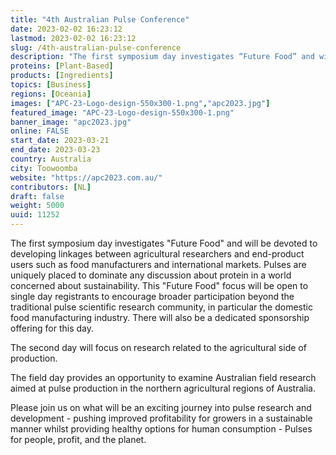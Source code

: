 ```yaml
---
title: "4th Australian Pulse Conference"
date: 2023-02-02 16:23:12
lastmod: 2023-02-02 16:23:12
slug: /4th-australian-pulse-conference
description: "The first symposium day investigates “Future Food” and will be devoted to developing linkages between agricultural researchers and end-product users such as food manufacturers and international markets. Pulses are uniquely placed to dominate any discussion about protein in a world concerned about sustainability. This “Future Food” focus will be open to single day registrants to encourage broader participation beyond the traditional pulse scientific research community, in particular the domestic food manufacturing industry."
proteins: [Plant-Based]
products: [Ingredients]
topics: [Business]
regions: [Oceania]
images: ["APC-23-Logo-design-550x300-1.png","apc2023.jpg"]
featured_image: "APC-23-Logo-design-550x300-1.png"
banner_image: "apc2023.jpg"
online: FALSE
start_date: 2023-03-21
end_date: 2023-03-23
country: Australia
city: Toowoomba
website: "https://apc2023.com.au/"
contributors: [NL]
draft: false
weight: 5000
uuid: 11252
---
```

The first symposium day investigates "Future Food" and will be devoted
to developing linkages between agricultural researchers and end-product
users such as food manufacturers and international markets. Pulses are
uniquely placed to dominate any discussion about protein in a world
concerned about sustainability. This "Future Food" focus will be open to
single day registrants to encourage broader participation beyond the
traditional pulse scientific research community, in particular the
domestic food manufacturing industry. There will also be a dedicated
sponsorship offering for this day.

The second day will focus on research related to the agricultural side
of production.

The field day provides an opportunity to examine Australian field
research aimed at pulse production in the northern agricultural regions
of Australia.

Please join us on what will be an exciting journey into pulse research
and development - pushing improved profitability for growers in a
sustainable manner whilst providing healthy options for human
consumption - Pulses for people, profit, and the planet.
